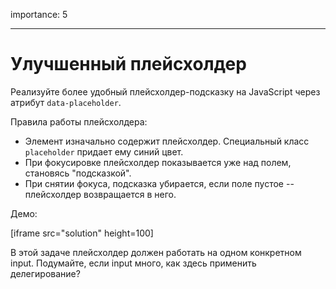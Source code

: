 importance: 5

---

# Улучшенный плейсхолдер

Реализуйте более удобный плейсхолдер-подсказку на JavaScript через атрибут `data-placeholder`.

Правила работы плейсхолдера:

- Элемент изначально содержит плейсхолдер. Специальный класс `placeholder` придает ему синий цвет.
- При фокусировке плейсхолдер показывается уже над полем, становясь "подсказкой".
- При снятии фокуса, подсказка убирается, если поле пустое -- плейсхолдер возвращается в него.

Демо:

[iframe src="solution" height=100]

В этой задаче плейсхолдер должен работать на одном конкретном input. Подумайте, если input много, как здесь применить делегирование?

